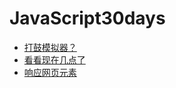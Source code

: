 # JavaScript30days
- [打鼓模拟器？](https://github.com/cyy942465/JavaScript30days/tree/main/01-JavaScriptDrumKit)
- [看看现在几点了](https://github.com/cyy942465/JavaScript30days/tree/main/02-JSandCSSBlock)
- [响应网页元素](https://github.com/cyy942465/JavaScript30days/tree/main/03-CSSVariables)

